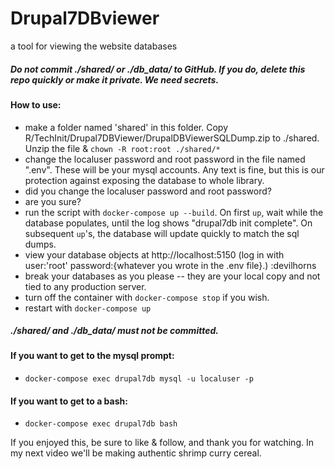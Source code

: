 # Drupal7DBviewer
a tool for viewing the website databases

##### Do not commit ./shared/ or ./db_data/ to GitHub.  If you do, delete this repo quickly or make it private.  We need secrets.

#### How to use:

 - make a folder named 'shared' in this folder.  Copy R/TechInit/Drupal7DBViewer/DrupalDBViewerSQLDump.zip to ./shared.  Unzip the file & `chown -R root:root ./shared/*`
 - change the localuser password and root password in the file named ".env".  These will be your mysql accounts.  Any text is fine, but this is our protection against exposing the database to whole library.
 - did you change the localuser password and root password?
 - are you sure?
 - run the script with `docker-compose up --build`.  On first `up`, wait while the database populates, until the log shows  "drupal7db  init complete".  On subsequent `up`'s, the database will update quickly to match the sql dumps.
 - view your database objects at http://localhost:5150  (log in with user:'root' password:{whatever you wrote in the .env file}.)  :devilhorns
 - break your databases as you please -- they are your local copy and not tied to any production server.
 - turn off the container with `docker-compose stop` if you wish.
 - restart with `docker-compose up`
 
##### ./shared/ and ./db_data/  must not be committed.

#### If you want to get to the mysql prompt:

 - `docker-compose exec drupal7db mysql -u localuser -p`
 
#### If you want to get to a bash:
 
 - `docker-compose exec drupal7db bash`

If you enjoyed this, be sure to like & follow, and thank you for watching.  In my next video we'll be making authentic shrimp curry cereal.
